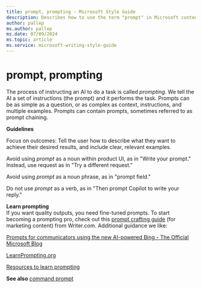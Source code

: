 ```yaml
---
title: prompt, prompting - Microsoft Style Guide
description: Describes how to use the term "prompt" in Microsoft content and how to create better prompts.
author: pallep
ms.author: pallep
ms.date: 07/09/2024
ms.topic: article
ms.service: microsoft-writing-style-guide
---
```


# prompt, prompting

The process of instructing an AI to do a task is called *prompting*. We tell the AI a set of instructions (the prompt) and it performs the task. Prompts can be as simple as a question, or as complex as context, instructions, and multiple examples. Prompts can contain prompts, sometimes referred to as prompt chaining.

**Guidelines**

Focus on outcomes: Tell the user how to describe what they want to achieve their desired results, and include clear, relevant examples. 

Avoid using *prompt* as a noun within product UI, as in "Write your prompt." Instead, use request as in "Try a different request."

Avoid using *prompt* as a noun phrase, as in "prompt field."

Do not use *prompt* as a verb, as in "Then prompt Copilot to write your reply." 

**Learn prompting**  
If you want quality outputs, you need fine-tuned prompts. To start becoming a prompting pro, check out this [prompt crafting guide](https://writer.com/guides/prompt-crafting/#:~:text=Prompt%20crafting%20%5B%E2%80%98prahmpt%20kraft-ing%E2%80%99%5D%20The%20art%20of%20succinctly,ideation%20and%20planning%20to%20production%2C%20repurposing%2C%20and%20distribution) (for marketing content) from Writer.com. Additional guidance we like:

[Prompts for communicators using the new AI-powered Bing - The Official Microsoft Blog](https://blogs.microsoft.com/blog/2023/03/16/prompts-for-communicators-using-the-new-ai-powered-bing/)

[LearnPrompting.org](https://learnprompting.org/)

[Resources to learn prompting](https://learnprompting.org/docs/additional)

**See also**  [command prompt](~/a-z-word-list-term-collections/c/command-prompt.md)
